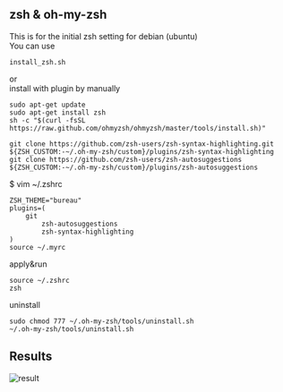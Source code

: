 ## zsh & oh-my-zsh  
This is for the initial zsh setting for debian (ubuntu)  
You can use 
```
install_zsh.sh
```

or  
install with plugin by manually  
```
sudo apt-get update
sudo apt-get install zsh
sh -c "$(curl -fsSL https://raw.github.com/ohmyzsh/ohmyzsh/master/tools/install.sh)"

git clone https://github.com/zsh-users/zsh-syntax-highlighting.git ${ZSH_CUSTOM:-~/.oh-my-zsh/custom}/plugins/zsh-syntax-highlighting
git clone https://github.com/zsh-users/zsh-autosuggestions ${ZSH_CUSTOM:-~/.oh-my-zsh/custom}/plugins/zsh-autosuggestions
```

$ vim ~/.zshrc  
```
ZSH_THEME="bureau" 
plugins=( 
 	git
    	zsh-autosuggestions
    	zsh-syntax-highlighting
)
source ~/.myrc  
```

apply&run  
```
source ~/.zshrc
zsh
```

uninstall  
```
sudo chmod 777 ~/.oh-my-zsh/tools/uninstall.sh
~/.oh-my-zsh/tools/uninstall.sh
```


## Results

![result](doc/zsh.png)


